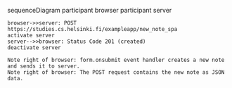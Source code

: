 sequenceDiagram
    participant browser
    participant server
    
    browser->>server: POST https://studies.cs.helsinki.fi/exampleapp/new_note_spa
    activate server
    server-->>browser: Status Code 201 (created)
    deactivate server

    Note right of browser: form.onsubmit event handler creates a new note and sends it to server.
    Note right of browser: The POST request contains the new note as JSON data.